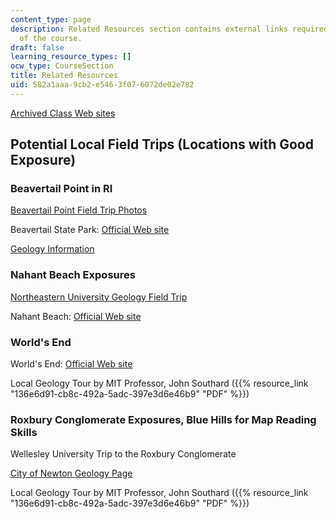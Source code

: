 ```yaml
---
content_type: page
description: Related Resources section contains external links required for the understanding
  of the course.
draft: false
learning_resource_types: []
ocw_type: CourseSection
title: Related Resources
uid: 582a1aaa-9cb2-e546-3f07-6072de02e782
---
```

[Archived Class Web sites](http://web.mit.edu/12.114/05_fall/www/)

## Potential Local Field Trips (Locations with Good Exposure)

### Beavertail Point in RI

[Beavertail Point Field Trip Photos](http://web.mit.edu/12.114/05_fall/www/images/2005.09.19_bevertail/index.html)

Beavertail State Park: [Official Web site](https://riparks.ri.gov/parks/beavertail-state-park)

[Geology Information](https://bestcrystals.com/)

### Nahant Beach Exposures

[Northeastern University Geology Field Trip](https://cos.northeastern.edu/marinescience/msc-outreach-programs/field-trips-to-the-msc/)

Nahant Beach: [Official Web site](https://essexheritage.org/attractions/lynnnahant-beach-reservation)

### World's End

World's End: [Official Web site](http://www.thetrustees.org/places-to-visit/south-of-boston/worlds-end.html)

Local Geology Tour by MIT Professor, John Southard ({{% resource_link "136e6d91-cb8c-492a-5adc-397e3d6e46b9" "PDF" %}})

### Roxbury Conglomerate Exposures, Blue Hills for Map Reading Skills

Wellesley University Trip to the Roxbury Conglomerate

[City of Newton Geology Page](https://www.newtonma.gov/government/planning/boards-commissions/conservation-commission/public-education-and-involvement/geology-of-newton)

Local Geology Tour by MIT Professor, John Southard ({{% resource_link "136e6d91-cb8c-492a-5adc-397e3d6e46b9" "PDF" %}})
